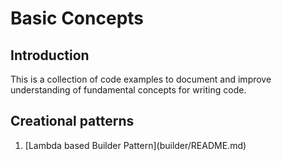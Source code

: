 # Basic Concepts

## Introduction
This is a collection of code examples to document and improve understanding of fundamental concepts for writing code.

## Creational patterns
<ol>
   <li>[Lambda based Builder Pattern](builder/README.md)</li> 
</ol>
